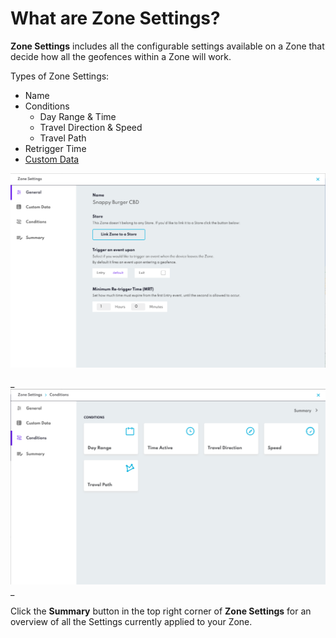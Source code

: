 What are Zone Settings?
=======================

**Zone Settings** includes all the configurable settings available on a Zone that decide how all the geofences within a Zone will work.

Types of Zone Settings:

*   Name
*   Conditions
    *   Day Range & Time
    *   Travel Direction & Speed
    *   Travel Path
*   Retrigger Time
*   [Custom Data](../Custom%20Event%20Metadata.md)


_![](../assets/zone-settings-1.png)_

_![](../assets/zone-settings-2.png)  
_

Click the **Summary** button in the top right corner of **Zone Settings** for an overview of all the Settings currently applied to your Zone.